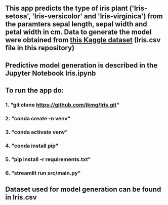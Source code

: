 ## This app predicts the type of iris plant ('Iris-setosa', 'Iris-versicolor' and 'Iris-virginica') from the paramters sepal length, sepal width and petal width in cm. Data to generate the model were obtained from [this Kaggle dataset](https://www.kaggle.com/uciml/iris) (Iris.csv file in this repository)

## Predictive model generation is described in the Jupyter Notebook Iris.ipynb

## To run the app do:
### 1. "git clone https://github.com/jkmg/Iris.git"
### 2. "conda create -n venv"
### 3. "conda activate venv"
### 4. "conda install pip"
### 5. "pip install -r requirements.txt"
### 6. "streamlit run src/main.py"

## Dataset used for model generation can be found in Iris.csv
